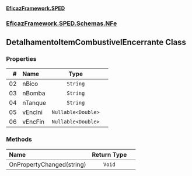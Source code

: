 #### [EficazFramework.SPED](EficazFrameworkSPED.md 'EficazFramework SPED')
### [EficazFramework.SPED.Schemas.NFe](EficazFramework.SPED.Schemas.NFe.md 'EficazFramework.SPED.Schemas.NFe')

## DetalhamentoItemCombustivelEncerrante Class
### Properties

| # | Name | Type | |
| ---: | :--- | :---: | :--- |
| 02 | nBico | `String` |  |
| 03 | nBomba | `String` |  |
| 04 | nTanque | `String` |  |
| 05 | vEncIni | `Nullable<Double>` |  |
| 06 | vEncFin | `Nullable<Double>` |  |
### Methods

| Name | Return Type | |
| :--- | :---: | :--- |
| OnPropertyChanged(string) | `Void` |  |
